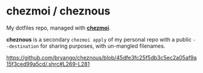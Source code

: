 # chezmoi / cheznous

My dotfiles repo, managed with [**chezmoi**](https://www.chezmoi.io).

**cheznous** is a secondary `chezmoi apply` of my personal repo with a public `--destination` for sharing purposes, with un-mangled filenames.

https://github.com/bryango/cheznous/blob/45dfe3fc25f5db3c5ec2a05af9a15f3ced99a5cd/.shrc#L269-L281

